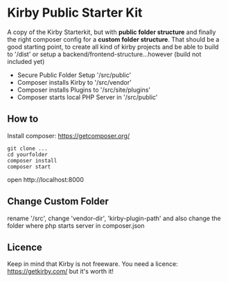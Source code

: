 # Kirby Public Starter Kit

A copy of the Kirby Starterkit, but with **public folder structure** and finally the right composer config for a **custom folder structure**. That should be a good starting point, to create all kind of kirby projects and be able to build to '/dist' or setup a backend/frontend-structure...however (build not included yet)

- Secure Public Folder Setup '/src/public'
- Composer installs Kirby to '/src/vendor'
- Composer installs Plugins to '/src/site/plugins'
- Composer starts local PHP Server in '/src/public'

## How to
Install composer: https://getcomposer.org/

```
git clone ...
cd yourfolder
composer install
composer start
```
open http://localhost:8000

## Change Custom Folder
rename '/src', change 'vendor-dir', 'kirby-plugin-path' and also change the folder where php starts server in composer.json

## Licence
Keep in mind that Kirby is not freeware. You need a licence: https://getkirby.com/ but it's worth it!

